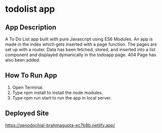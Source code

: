 # todolist app

## App Description
A To Do List app built with pure Javascript using ES6 Modules. An app is made in the index which gets inserted with a page function. The pages are set up with a router.
Data has been fetched, stored, and inserted into a list component and displayed dymanically in the todoapp page. 404 Page has also been added.

## How To Run App

1. Open Terminal. 
2. Type npm install to install the node modules.
3. Type npm run start to run the app in local server.

## Deployed Site

https://xenodochial-brahmagupta-ec7b8b.netlify.app/
